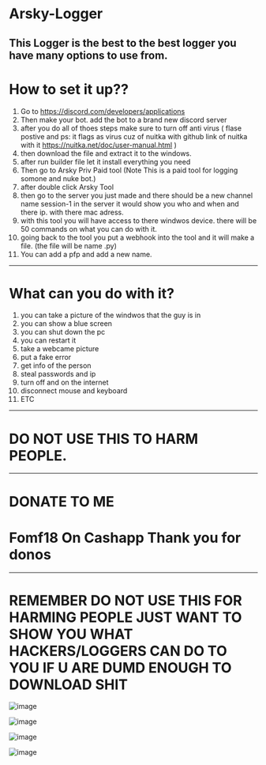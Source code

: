 # Arsky-Logger
This Logger is the best to the best logger you have many options to use from.
----------------
# How to set it up??

1) Go to <https://discord.com/developers/applications>
2) Then make your bot. add the bot to a brand new discord server
3) after you do all of thoes steps make sure to turn off anti virus ( flase postive and ps: it flags as virus cuz of nuitka with github link of nuitka with it https://nuitka.net/doc/user-manual.html )
4) then download the file and extract it to the windows.
5) after run builder file let it install everything you need
6) Then go to Arsky Priv Paid tool (Note This is a paid tool for logging somone and nuke bot.)
7) after double click Arsky Tool
8) then go to the server you just made and there should be a new channel name session-1 in the server it would show you who and when and there ip. with there mac adress.
9) with this tool you will have access to there windwos device. there will be 50 commands on what you can do with it.
10) going back to the tool you put a webhook into the tool and it will make a file. (the file will be name .py)
11) You can add a pfp and add a new name.
------------------------------------------------------------------------------------------------------------------------------------------------------------------------------------------------------------

# What can you do with it?

1) you can take a picture of the windwos that the guy is in
2) you can show a blue screen
3) you can shut down the pc
4) you can restart it
5) take a webcame picture
6) put a fake error
7) get info of the person
8) steal passwords and ip
9) turn off and on the internet
10) disconnect mouse and keyboard
11) ETC
-------------------------------------------------------------------------------------------------------------------------------------------------------------------------------------
# DO NOT USE THIS TO HARM PEOPLE.
-----------------------------------------------------------------------------------------
# DONATE TO ME 
# Fomf18 On Cashapp Thank you for donos
--------------------------------------------------------------------------------------------------------
# REMEMBER DO NOT USE THIS FOR HARMING PEOPLE JUST WANT TO SHOW YOU WHAT HACKERS/LOGGERS CAN DO TO YOU IF U ARE DUMD ENOUGH TO DOWNLOAD SHIT 

![image](https://github.com/Arsky14530/Arsky-V3/assets/92093860/fb5745cb-6c79-4eef-ba09-3620d88e6a98)

![image](https://github.com/Arsky14530/Arsky-V3/assets/92093860/49e50d92-dbe8-4bba-a5d8-0f1b2e13bef3)

![image](https://github.com/Arsky14530/Arsky-V3/assets/92093860/6af50635-9b75-4ed0-b254-9c6012b93555)

![image](https://github.com/Arsky14530/Arsky-V3/assets/92093860/e0e394fa-60f9-459a-9bd0-fe07a369bc99)
